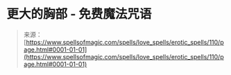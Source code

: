 <!--yml

category: 未分类

date: 2024-06-12 18:32:50

-->

# 更大的胸部 - 免费魔法咒语

> 来源：[https://www.spellsofmagic.com/spells/love_spells/erotic_spells/110/page.html#0001-01-01](https://www.spellsofmagic.com/spells/love_spells/erotic_spells/110/page.html#0001-01-01)
